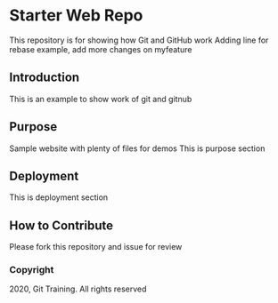 # Starter Web Repo

This repository is for showing how Git and GitHub work
Adding line for rebase example, add more changes on myfeature

## Introduction

This is an example to show work of git and gitnub

## Purpose

Sample website with plenty of files for demos
This is purpose section

## Deployment

This is deployment section

## How to Contribute

Please fork this repository and issue for review

### Copyright

2020, Git Training. All rights reserved
